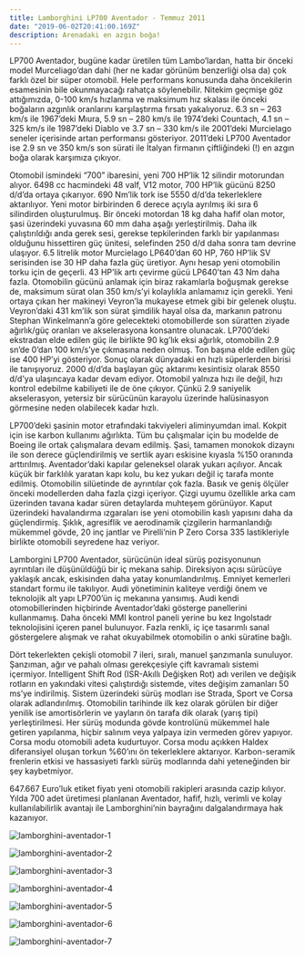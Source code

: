```yaml
---
title: Lamborghini LP700 Aventador - Temmuz 2011
date: "2019-06-02T20:41:00.169Z"
description: Arenadaki en azgın boğa!
---
```


LP700 Aventador, bugüne kadar üretilen tüm Lambo’lardan, hatta bir önceki model Murceliago’dan dahi (her ne kadar görünüm benzerliği olsa da) çok farklı özel bir süper otomobil. Hele performans konusunda daha öncekilerin esamesinin bile okunmayacağı rahatça söylenebilir. Nitekim geçmişe göz attığımızda, 0-100 km/s hızlanma ve maksimum hız skalası ile önceki boğaların azgınlık oranlarını karşılaştırma fırsatı yakalıyoruz. 6.3 sn – 263 km/s ile 1967’deki Mıura, 5.9 sn – 280 km/s ile 1974’deki Countach, 4.1 sn – 325 km/s ile 1987’deki Diablo ve 3.7 sn – 330 km/s ile 2001’deki Murcielago seneler içerisinde artan performansı gösteriyor. 2011’deki LP700 Aventador ise 2.9 sn ve 350 km/s son sürati ile İtalyan firmanın çiftliğindeki (!) en azgın boğa olarak karşımıza çıkıyor.

Otomobil ismindeki “700” ibaresini, yeni 700 HP’lik 12 silindir motorundan alıyor. 6498 cc hacmindeki 48 valf, V12 motor, 700 HP’lik gücünü 8250 d/d’da ortaya çıkarıyor. 690 Nm’lik tork ise 5550 d/d’da tekerleklere aktarılıyor. Yeni motor birbirinden 6 derece açıyla ayrılmış iki sıra 6 silindirden oluşturulmuş. Bir önceki motordan 18 kg daha hafif olan motor, şasi üzerindeki yuvasına 60 mm daha aşağı yerleştirilmiş. Daha ilk çalıştırıldığı anda gerek sesi, gerekse tepkilerinden farklı bir yapılanması olduğunu hissettiren güç ünitesi, selefinden 250 d/d daha sonra tam devrine ulaşıyor. 6.5 litrelik motor Murcielago LP640’dan 60 HP, 760 HP’lik SV serisinden ise 30 HP daha fazla güç üretiyor. Aynı hesap yeni otomobilin torku için de geçerli. 43 HP’lik artı çevirme gücü LP640’tan 43 Nm daha fazla. Otomobilin gücünü anlamak için biraz rakamlarla boğuşmak gerekse de, maksimum sürat olan 350 km/s’yi kolaylıkla anlamamız için gerekli. Yeni ortaya çıkan her makineyi Veyron’la mukayese etmek gibi bir gelenek oluştu. Veyron’daki 431 km’lik son sürat şimdilik hayal olsa da, markanın patronu Stephan Winkelmann’a göre gelecekteki otomobillerde son süratten ziyade ağırlık/güç oranları ve akselerasyona konsantre olunacak. LP700’deki ekstradan elde edilen güç ile birlikte 90 kg’lık eksi ağırlık, otomobilin 2.9 sn’de 0’dan 100 km/s’ye çıkmasına neden olmuş. Ton başına elde edilen güç ise 400 HP’yi gösteriyor. Sonuç olarak dünyadaki en hızlı süperlerden birisi ile tanışıyoruz. 2000 d/d’da başlayan güç aktarımı kesintisiz olarak 8550 d/d’ya ulaşıncaya kadar devam ediyor. Otomobil yalnıza hızı ile değil, hızı kontrol edebilme kabiliyeti ile de öne çıkıyor. Çünkü 2.9 saniyelik akselerasyon, yetersiz bir sürücünün karayolu üzerinde halüsinasyon görmesine neden olabilecek kadar hızlı.

LP700’deki şasinin motor etrafındaki takviyeleri aliminyumdan imal. Kokpit için ise karbon kullanımı ağırlıkta. Tüm bu çalışmalar için bu modelde de Boeing ile ortak çalışmalara devam edilmiş. Şasi, tamamen monokok dizaynı ile son derece güçlendirilmiş ve sertlik ayarı eskisine kıyasla %150 oranında arttırılmış. Aventador’daki kapılar geleneksel olarak yukarı açılıyor. Ancak küçük bir farklılık yaratan kapı kolu, bu kez yukarı değil iç tarafa monte edilmiş. Otomobilin silüetinde de ayrıntılar çok fazla. Basık ve geniş ölçüler önceki modellerden daha fazla çizgi içeriyor. Çizgi uyumu özellikle arka cam üzerinden tavana kadar süren detaylarda muhteşem görünüyor. Kaput üzerindeki havalandırma ızgaraları ise yeni otomobilin kaslı yapısını daha da güçlendirmiş. Şıklık, agresiflik ve aerodinamik çizgilerin harmanlandığı mükemmel gövde, 20 inç jantlar ve Pirelli’nin P Zero Corsa 335 lastikleriyle birlikte otomobili seyredene haz veriyor.

Lamborgini LP700 Aventador, sürücünün ideal sürüş pozisyonunun ayrıntıları ile düşünüldüğü bir iç mekana sahip. Direksiyon açısı sürücüye yaklaşık ancak, eskisinden daha yatay konumlandırılmış. Emniyet kemerleri standart formu ile takılıyor. Audi yönetiminin kaliteye verdiği önem ve teknolojik alt yapı LP700’ün iç mekanına yansımış. Audi kendi otomobillerinden hiçbirinde Aventador’daki gösterge panellerini kullanmamış. Daha önceki MMI kontrol paneli yerine bu kez Ingolstadr teknolojisini içeren panel bulunuyor. Fazla renkli, iç içe tasarımlı sanal göstergelere alışmak ve rahat okuyabilmek otomobilin o anki süratine bağlı.

Dört tekerlekten çekişli otomobil 7 ileri, sıralı, manuel şanzımanla sunuluyor. Şanzıman, ağır ve pahalı olması gerekçesiyle çift kavramalı sistemi içermiyor. Intelligent Shift Rod (ISR-Akıllı Değişken Rot) adı verilen ve değişik rotların en yakındaki vitesi çalıştırdığı sistemde, vites değişim zamanları 50 ms’ye indirilmiş. Sistem üzerindeki sürüş modları ise Strada, Sport ve Corsa olarak adlandırılmış. Otomobilin tarihinde ilk kez olarak görülen bir diğer yenilik ise amortisörlerin ve yayların ön tarafa dik olarak (yarış tipi) yerleştirilmesi. Her sürüş modunda gövde kontrolünü mükemmel hale getiren yapılanma, hiçbir salınım veya yalpaya izin vermeden görev yapıyor. Corsa modu otomobili adeta kudurtuyor. Corsa modu açıkken Haldex diferansiyel oluşan torkun %60’ını ön tekerleklere aktarıyor. Karbon-seramik frenlerin etkisi ve hassasiyeti farklı sürüş modlarında dahi yeteneğinden bir şey kaybetmiyor.

647.667 Euro’luk etiket fiyatı yeni otomobili rakipleri arasında cazip kılıyor. Yılda 700 adet üretimesi planlanan Aventador, hafif, hızlı, verimli ve kolay kullanılabilirlik avantajı ile Lamborghini’nin bayrağını dalgalandırmaya hak kazanıyor.

![lamborghini-aventador-1](./lamborghini-aventador-1.jpg)

![lamborghini-aventador-2](./lamborghini-aventador-2.jpg)

![lamborghini-aventador-3](./lamborghini-aventador-3.jpg)

![lamborghini-aventador-4](./lamborghini-aventador-4.jpeg)

![lamborghini-aventador-5](./lamborghini-aventador-5.jpg)

![lamborghini-aventador-6](./lamborghini-aventador-6.jpg)

![lamborghini-aventador-7](./lamborghini-aventador-7.jpeg)
